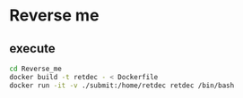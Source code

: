 # Reverse me

## execute
```bash
cd Reverse_me
docker build -t retdec - < Dockerfile
docker run -it -v ./submit:/home/retdec retdec /bin/bash
```